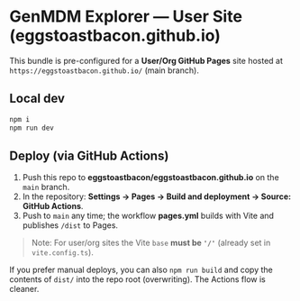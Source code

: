 # GenMDM Explorer — User Site (eggstoastbacon.github.io)

This bundle is pre-configured for a **User/Org GitHub Pages** site hosted at `https://eggstoastbacon.github.io/` (main branch).

## Local dev
```bash
npm i
npm run dev
```

## Deploy (via GitHub Actions)
1. Push this repo to **eggstoastbacon/eggstoastbacon.github.io** on the `main` branch.
2. In the repository: **Settings → Pages → Build and deployment → Source: GitHub Actions**.
3. Push to `main` any time; the workflow **pages.yml** builds with Vite and publishes `/dist` to Pages.

> Note: For user/org sites the Vite `base` **must be `'/'`** (already set in `vite.config.ts`).

If you prefer manual deploys, you can also `npm run build` and copy the contents of `dist/` into the repo root (overwriting). The Actions flow is cleaner.
